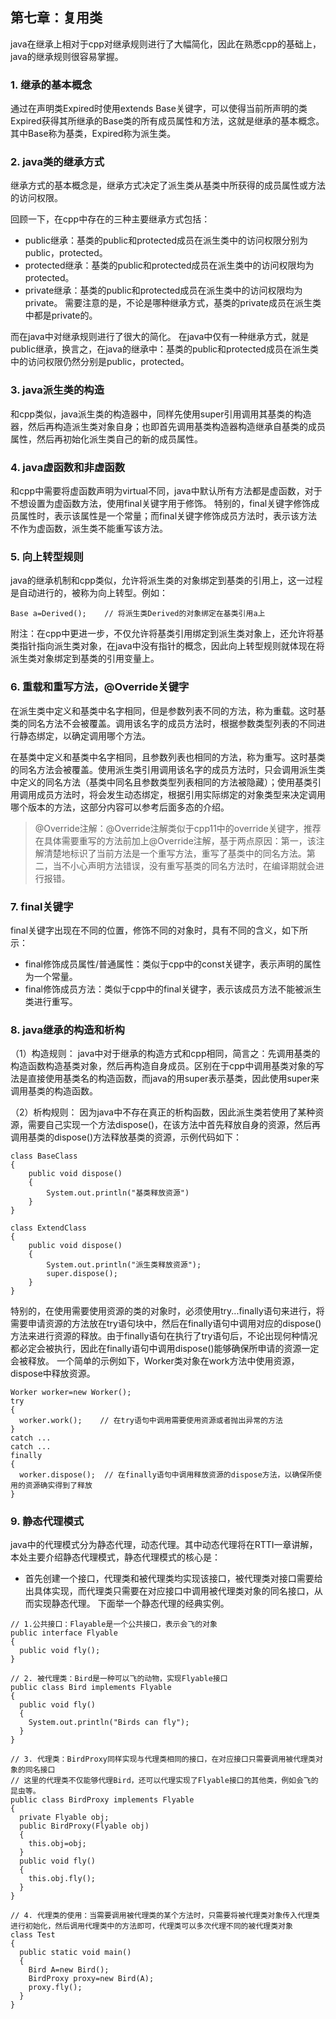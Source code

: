 ## 第七章：复用类

java在继承上相对于cpp对继承规则进行了大幅简化，因此在熟悉cpp的基础上，java的继承规则很容易掌握。

### 1. 继承的基本概念
通过在声明类Expired时使用extends Base关键字，可以使得当前所声明的类Expired获得其所继承的Base类的所有成员属性和方法，这就是继承的基本概念。其中Base称为基类，Expired称为派生类。

### 2. java类的继承方式
继承方式的基本概念是，继承方式决定了派生类从基类中所获得的成员属性或方法的访问权限。

回顾一下，在cpp中存在的三种主要继承方式包括：
+ public继承：基类的public和protected成员在派生类中的访问权限分别为public，protected。
+ protected继承：基类的public和protected成员在派生类中的访问权限均为protected。
+ private继承：基类的public和protected成员在派生类中的访问权限均为private。
需要注意的是，不论是哪种继承方式，基类的private成员在派生类中都是private的。

而在java中对继承规则进行了很大的简化。
在java中仅有一种继承方式，就是public继承，换言之，在java的继承中：基类的public和protected成员在派生类中的访问权限仍然分别是public，protected。

### 3. java派生类的构造
和cpp类似，java派生类的构造器中，同样先使用super引用调用其基类的构造器，然后再构造派生类对象自身；也即首先调用基类构造器构造继承自基类的成员属性，然后再初始化派生类自己的新的成员属性。

### 4. java虚函数和非虚函数
和cpp中需要将虚函数声明为virtual不同，java中默认所有方法都是虚函数，对于不想设置为虚函数方法，使用final关键字用于修饰。
特别的，final关键字修饰成员属性时，表示该属性是一个常量；而final关键字修饰成员方法时，表示该方法不作为虚函数，派生类不能重写该方法。

### 5. 向上转型规则
java的继承机制和cpp类似，允许将派生类的对象绑定到基类的引用上，这一过程是自动进行的，被称为向上转型。例如：

```
Base a=Derived();    // 将派生类Derived的对象绑定在基类引用a上
```

附注：在cpp中更进一步，不仅允许将基类引用绑定到派生类对象上，还允许将基类指针指向派生类对象，在java中没有指针的概念，因此向上转型规则就体现在将派生类对象绑定到基类的引用变量上。

### 6. 重载和重写方法，@Override关键字
在派生类中定义和基类中名字相同，但是参数列表不同的方法，称为重载。这时基类的同名方法不会被覆盖。调用该名字的成员方法时，根据参数类型列表的不同进行静态绑定，以确定调用哪个方法。

在基类中定义和基类中名字相同，且参数列表也相同的方法，称为重写。这时基类的同名方法会被覆盖。使用派生类引用调用该名字的成员方法时，只会调用派生类中定义的同名方法（基类中同名且参数类型列表相同的方法被隐藏）；使用基类引用调用成员方法时，将会发生动态绑定，根据引用实际绑定的对象类型来决定调用哪个版本的方法，这部分内容可以参考后面多态的介绍。

> @Override注解：@Override注解类似于cpp11中的override关键字，推荐在具体需要重写的方法前加上@Override注解，基于两点原因：第一，该注解清楚地标识了当前方法是一个重写方法，重写了基类中的同名方法。第二，当不小心声明方法错误，没有重写基类的同名方法时，在编译期就会进行报错。

### 7. final关键字
final关键字出现在不同的位置，修饰不同的对象时，具有不同的含义，如下所示：

+ final修饰成员属性/普通属性：类似于cpp中的const关键字，表示声明的属性为一个常量。
+ final修饰成员方法：类似于cpp中的final关键字，表示该成员方法不能被派生类进行重写。

### 8. java继承的构造和析构
  （1）构造规则：
  java中对于继承的构造方式和cpp相同，简言之：先调用基类的构造函数构造基类对象，然后再构造自身成员。区别在于cpp中调用基类对象的写法是直接使用基类名的构造函数，而java的用super表示基类，因此使用super来调用基类的构造函数。

  （2）析构规则：
  因为java中不存在真正的析构函数，因此派生类若使用了某种资源，需要自己实现一个方法dispose()，在该方法中首先释放自身的资源，然后再调用基类的dispose()方法释放基类的资源，示例代码如下：

```
class BaseClass
{
    public void dispose()
    {
        System.out.println("基类释放资源")
    }
}

class ExtendClass
{
    public void dispose()
    {
        System.out.println("派生类释放资源");
        super.dispose();
    }
}
```
  
  特别的，在使用需要使用资源的类的对象时，必须使用try...finally语句来进行，将需要申请资源的方法放在try语句块中，然后在finally语句中调用对应的dispose()方法来进行资源的释放。由于finally语句在执行了try语句后，不论出现何种情况都必定会被执行，因此在finally语句中调用dispose()能够确保所申请的资源一定会被释放。
  一个简单的示例如下，Worker类对象在work方法中使用资源，dispose中释放资源。
  ```
  Worker worker=new Worker();
  try
  {
    worker.work();    // 在try语句中调用需要使用资源或者抛出异常的方法
  }
  catch ...
  catch ...
  finally
  {
    worker.dispose();  // 在finally语句中调用释放资源的dispose方法，以确保所使用的资源确实得到了释放
  }
  ```

  
### 9. 静态代理模式
java中的代理模式分为静态代理，动态代理。其中动态代理将在RTTI一章讲解，本处主要介绍静态代理模式，静态代理模式的核心是：
+ 首先创建一个接口，代理类和被代理类均实现该接口，被代理类对接口需要给出具体实现，而代理类只需要在对应接口中调用被代理类对象的同名接口，从而实现静态代理。
下面举一个静态代理的经典实例。

```
// 1.公共接口：Flayable是一个公共接口，表示会飞的对象
public interface Flyable
{
  public void fly();
}

// 2. 被代理类：Bird是一种可以飞的动物，实现Flyable接口
public class Bird implements Flyable
{
  public void fly()
  {
    System.out.println("Birds can fly");
  }
}

// 3. 代理类：BirdProxy同样实现与代理类相同的接口，在对应接口只需要调用被代理类对象的同名接口
// 这里的代理类不仅能够代理Bird，还可以代理实现了Flyable接口的其他类，例如会飞的昆虫等。
public class BirdProxy implements Flyable
{
  private Flyable obj;
  public BirdProxy(Flyable obj) 
  {
    this.obj=obj;
  }
  public void fly()
  {
    this.obj.fly();
  }
}

// 4. 代理类的使用：当需要调用被代理类的某个方法时，只需要将被代理类对象传入代理类进行初始化，然后调用代理类中的方法即可，代理类可以多次代理不同的被代理类对象
class Test
{
  public static void main()
  {
    Bird A=new Bird();
    BirdProxy proxy=new Bird(A);
    proxy.fly();
  }
}
```


